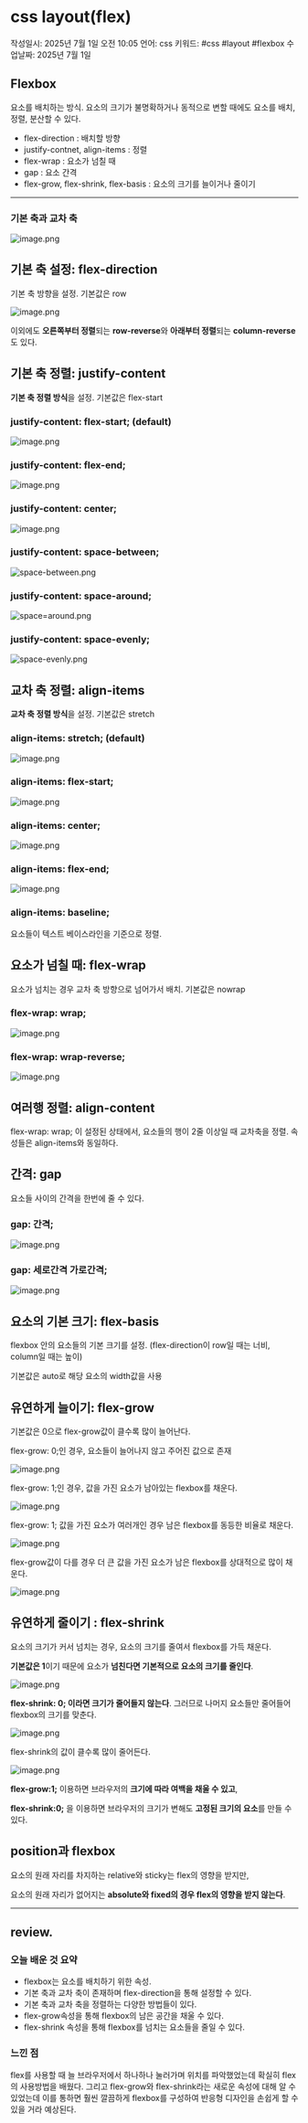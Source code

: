 # css layout(flex)

작성일시: 2025년 7월 1일 오전 10:05
언어: css
키워드: #css #layout #flexbox
수업날짜: 2025년 7월 1일

## Flexbox

요소를 배치하는 방식. 요소의 크기가 불명확하거나 동적으로 변할 때에도 요소를 배치, 정렬, 분산할 수 있다.

- flex-direction : 배치할 방향
- justify-contnet, align-items : 정렬
- flex-wrap : 요소가 넘칠 때
- gap : 요소 간격
- flex-grow, flex-shrink, flex-basis : 요소의 크기를 늘이거나 줄이기

---

### 기본 축과 교차 축

![image.png](image.png)

## 기본 축 설정: flex-direction

기본 축 방향을 설정. 기본값은 row

![image.png](image%201.png)

이외에도 **오른쪽부터 정렬**되는 **row-reverse**와 **아래부터 정렬**되는 **column-reverse**도 있다. 

## 기본 축 정렬: justify-content

**기본 축 정렬 방식**을 설정. 기본값은 flex-start

### justify-content: flex-start; (default)

![image.png](image%202.png)

### justify-content: flex-end;

![image.png](image%203.png)

### justify-content: center;

![image.png](image%204.png)

### justify-content: space-between;

![space-between.png](space-between.png)

### justify-content: space-around;

![space=around.png](spacearound.png)

### justify-content: space-evenly;

![space-evenly.png](space-evenly.png)

## 교차 축 정렬: align-items

**교차 축 정렬 방식**을 설정. 기본값은 stretch

### align-items: stretch; (default)

![image.png](image%205.png)

### align-items: flex-start;

![image.png](image%206.png)

### align-items: center;

![image.png](image%207.png)

### align-items: flex-end;

![image.png](image%208.png)

### align-items: baseline;

요소들이 텍스트 베이스라인을 기준으로 정렬.

## 요소가 넘칠 때: flex-wrap

요소가 넘치는 경우 교차 축 방향으로 넘어가서 배치. 기본값은 nowrap

### flex-wrap: wrap;

![image.png](image%209.png)

### flex-wrap: wrap-reverse;

![image.png](image%2010.png)

## 여러행 정렬: align-content

flex-wrap: wrap; 이 설정된 상태에서, 요소들의 행이 2줄 이상일 때 교차축을 정렬. 속성들은 align-items와 동일하다.

## 간격: gap

요소들 사이의 간격을 한번에 줄 수 있다.

### gap: 간격;

![image.png](image%2011.png)

### gap: 세로간격 가로간격;

![image.png](image%2012.png)

## 요소의 기본 크기: flex-basis

flexbox 안의 요소들의 기본 크기를 설정. (flex-direction이 row일 때는 너비, column일 때는 높이)

기본값은 auto로 해당 요소의 width값을 사용

## 유연하게 늘이기: flex-grow

기본값은 0으로 flex-grow값이 클수록 많이 늘어난다. 

flex-grow: 0;인 경우, 요소들이 늘어나지 않고 주어진 값으로 존재

![image.png](image%2013.png)

flex-grow: 1;인 경우, 값을 가진 요소가  남아있는 flexbox를 채운다.

![image.png](image%2014.png)

flex-grow: 1; 값을 가진 요소가  여러개인 경우 남은 flexbox를 동등한 비율로 채운다.

![image.png](image%2015.png)

flex-grow값이 다를 경우 더 큰 값을 가진 요소가 남은 flexbox를 상대적으로 많이 채운다.

![image.png](image%2016.png)

## 유연하게 줄이기 : flex-shrink

요소의 크기가 커서 넘치는 경우, 요소의 크기를 줄여서 flexbox를 가득 채운다. 

**기본값은 1**이기 때문에 요소가 **넘친다면 기본적으로 요소의 크기를 줄인다**. 

![image.png](image%2017.png)

**flex-shrink: 0; 이라면 크기가 줄어들지 않는다**. 그러므로 나머지 요소들만 줄어들어 flexbox의 크기를 맞춘다. 

![image.png](image%2018.png)

flex-shrink의 값이 클수록 많이 줄어든다. 

![image.png](image%2019.png)

**flex-grow:1;** 이용하면 브라우저의 **크기에 따라 여백을 채울 수 있고**, 

**flex-shrink:0;** 을 이용하면 브라우저의 크기가 변해도 **고정된 크기의 요소**를 만들 수 있다. 

## position과 flexbox

요소의 원래 자리를 차지하는 relative와 sticky는 flex의 영향을 받지만,

요소의 원래 자리가 없어지는 **absolute와 fixed의 경우 flex의 영향을 받지 않는다**. 

---

## review.

### 오늘 배운 것 요약

- flexbox는 요소를 배치하기 위한 속성.
- 기본 축과 교차 축이 존재하며 flex-direction을 통해 설정할 수 있다.
- 기본 축과 교차 축을 정렬하는 다양한 방법들이 있다.
- flex-grow속성을 통해 flexbox의 남은 공간을 채울 수 있다.
- flex-shrink 속성을 통해 flexbox를 넘치는 요소들을 줄일 수 있다.

### 느낀 점

flex를 사용할 때 늘 브라우저에서 하나하나 눌러가며 위치를 파악했었는데 확실히 flex의 사용방법을 배웠다. 그리고 flex-grow와 flex-shrink라는 새로운 속성에 대해 알 수 있었는데 이를 통하면 훨씬 깔끔하게 flexbox를 구성하여 반응형 디자인을 손쉽게 할 수 있을 거라 예상된다.